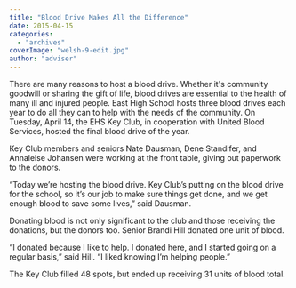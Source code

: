 ```yaml
---
title: "Blood Drive Makes All the Difference"
date: 2015-04-15
categories: 
  - "archives"
coverImage: "welsh-9-edit.jpg"
author: "adviser"
---
```


There are many reasons to host a blood drive. Whether it's community goodwill or sharing the gift of life, blood drives are essential to the health of many ill and injured people. East High School hosts three blood drives each year to do all they can to help with the needs of the community. On Tuesday, April 14, the EHS Key Club, in cooperation with United Blood Services, hosted the final blood drive of the year.

Key Club members and seniors Nate Dausman, Dene Standifer, and Annaleise Johansen were working at the front table, giving out paperwork to the donors.

“Today we’re hosting the blood drive. Key Club’s putting on the blood drive for the school, so it’s our job to make sure things get done, and we get enough blood to save some lives,” said Dausman.

Donating blood is not only significant to the club and those receiving the donations, but the donors too. Senior Brandi Hill donated one unit of blood.

“I donated because I like to help. I donated here, and I started going on a regular basis,” said Hill. “I liked knowing I’m helping people.”

The Key Club filled 48 spots, but ended up receiving 31 units of blood total.
